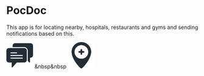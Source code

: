 # PocDoc

This app is for locating nearby, hospitals, restaurants and gyms and sending notifications based on this.


<img src='images/chat.png' height='70dp' width='70dp'> &nbsp&nbsp <img src='images/hospital-location.png' height='70dp' width='70dp'>
